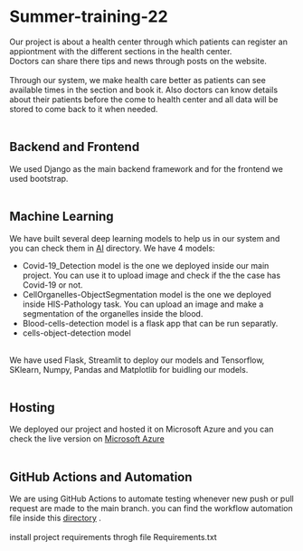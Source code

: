 # Summer-training-22

Our project is about a health center through which patients can register an appiontment with the different sections in the health center. 
<br>
Doctors can share there tips and news through posts on the website.
<br><br>
Through our system, we make health care better as patients can see available times in the section and book it. Also doctors can know details about their patients before the come to health center and all data will be stored to come back to it when needed.
<br><br>

## Backend and Frontend
We used Django as the main backend framework and for the  frontend we used bootstrap. 
<br><br>
## Machine Learning
We have built several deep learning models to help us in our system and you can check them in [AI](https://github.com/DevMed22/Summer-training-22/tree/main/AI) directory.
We have 4 models:
- Covid-19_Detection model is the one we deployed inside our main project. You can use it to upload image and check if the the case has Covid-19 or not.
- CellOrganelles-ObjectSegmentation model is the one we deployed inside HIS-Pathology task. You can upload an image and make a segmentation of the organelles inside the blood.
- Blood-cells-detection model is a flask app that can be run separatly.
- cells-object-detection model 
<br>
We have used Flask, Streamlit to deploy our models and Tensorflow, SKlearn, Numpy, Pandas and Matplotlib for buidling our models.
<br><br>

## Hosting
We deployed our project and hosted it on Microsoft Azure and you can check the live version on [Microsoft Azure](https://health-center-22.azurewebsites.net/)
<br><br>

## GitHub Actions and Automation
We are using GitHub Actions to automate testing whenever new push or pull request are made to the main branch.
you can find the workflow automation file inside this [directory](https://github.com/DevMed22/Summer-training-22/tree/main/.github/workflows) .
<br><br>
install project requirements throgh file Requirements.txt 

